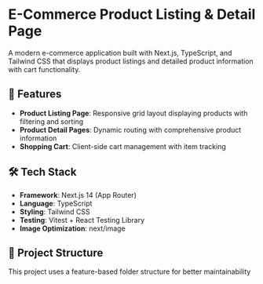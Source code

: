 # E-Commerce Product Listing & Detail Page

A modern e-commerce application built with Next.js, TypeScript, and Tailwind CSS that displays product listings and detailed product information with cart functionality.

## 🚀 Features

- **Product Listing Page**: Responsive grid layout displaying products with filtering and sorting
- **Product Detail Pages**: Dynamic routing with comprehensive product information
- **Shopping Cart**: Client-side cart management with item tracking

## 🛠️ Tech Stack

- **Framework**: Next.js 14 (App Router)
- **Language**: TypeScript
- **Styling**: Tailwind CSS
- **Testing**: Vitest + React Testing Library
- **Image Optimization**: next/image

## 📁 Project Structure

This project uses a feature-based folder structure for better maintainability
